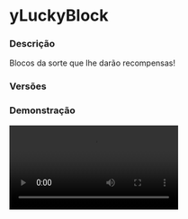 # yLuckyBlock
<secondary-label ref="utility"/>

### Descrição
Blocos da sorte que lhe darão recompensas!

### Versões
<secondary-label ref="1.8"/>
<secondary-label ref="1.9"/>
<secondary-label ref="1.10"/>
<secondary-label ref="1.11"/>
<secondary-label ref="1.12"/>
<secondary-label ref="1.13"/>
<secondary-label ref="1.14"/>
<secondary-label ref="1.15"/>
<secondary-label ref="1.16"/>
<secondary-label ref="1.17"/>
<secondary-label ref="1.18"/>
<secondary-label ref="1.19"/>
<secondary-label ref="1.20"/>
<secondary-label ref="1.21"/>

### Demonstração
<video src="//www.youtube.com/watch?v=DoKs8x9dZ_A"/>


<chapter title="Comandos" id="commands" collapsible="true">
<code-block lang="plain text">/lb&nbsp;- Envia a mensagem de ajuda
/lb spawn&nbsp;- Spawna uma luckyblock para um jogador
/lb giveopener&nbsp;- Dar abridor para um jogador
/lb give&nbsp;- Dar luckyblock (física) para um jogador
/lb giveanimated&nbsp;- Dar luckyblock (animada) para um jogador
/lb reload&nbsp;- Recarrega as configurações</code-block>
</chapter>

<chapter title="Permissões" id="permissions" collapsible="true">
<code-block lang="plain text">yluckyblock.use - Permissão para o /lb
yluckyblock.spawn - Permissão para o /lb spawn
yluckyblock.giveopener - Permissão para o /lb giveopener
yluckyblock.give - Permissão para o /lb give
yluckyblock.giveanimated - Permissão para o /lb giveanimated
yluckyblock.admin.reload - Permissão para o /lb reload
yluckyblock.admin - Permissão para ser reconhecido como admin</code-block>
</chapter>

## Configuração
<primary-label ref="config"/>
Confira os arquivos de configuração deste plugin e revise os detalhes para garantir uma implementação correta.

<chapter title="Arquivos de Configuração" collapsible="true">
<chapter title="Estrutura do diretório" collapsible="false">
<code-block lang="plain text" ignore-vars="true">
Estrutura do diretório:
└── yLuckyBlock/
    ├── luckyblocks/
    │    └── default.yml
    ├── luckyblocks_animated/
    │    └── default.yml
    ├── commands.yml
    ├── config.yml
    ├── messages.yml
    ├── rarities.yml
    └── rewards.yml
</code-block>
</chapter>

<chapter title="luckyblocks" collapsible="true">
<chapter title="default.yml" collapsible="true">
<code-block lang="yaml" ignore-vars="true">
<![CDATA[
name: '&eLucky Block &7(Básica)'

# Permissão para poder por a luckyblock
permission: ''

# Cabeça dentro do vidro
head: '238c0d2f1ec26754dca3c7cdae31f1f164883d453e688643da047568e7fa5cc9'

title: ''
chat: ''
actionbar: '&6&lLUCKY BLOCK &8{progressbar} &7({current_uses}/{total_uses})'

# Ativar a partícula de explosão ao abrir a luckyblock
particle-effect: true

animation:
  enabled: true
  # Velocidade padrão
  stage-default: 4
  # Tempo máximo que ficará subindo
  # em segundos
  y-max-time: 1.5

# Item da lucky block
# use apenas blocos
item:
  material: '238c0d2f1ec26754dca3c7cdae31f1f164883d453e688643da047568e7fa5cc9'
  name: '&eLucky Block &7(Básica)'
  lore:
    - '&7Nível: &fBásica'
    - '&7* você irá ganhar itens comuns e raros'
    - ''
    - '&f Usos: &7{total_uses}'
    - ''
    - '&aColoque no chão para ativar'

# Sistema de bloco de vidro
glass:
  # O spawner vai gerar um vidro com uma cabeça dentro?
  enabled: true
  # material do vidro
  material: 'STAINED_GLASS'
  # Data da cor do vidro
  data: 11
  # Ajuste a cabeça dentro do vidro
  off-set: -1.2

# chance,recompensa-raridade
# a raridade, caso não tenha, deixe: none
rewards:
  - '50.00,reward1-none'
  - '50.00,reward2-rare'
]]>
</code-block>
</chapter>

</chapter>

<chapter title="luckyblocks_animated" collapsible="true">
<chapter title="default.yml" collapsible="true">
<code-block lang="yaml" ignore-vars="true">
<![CDATA[
name: '&eLucky Block &7(Básica)'

animation:
  icon: '238c0d2f1ec26754dca3c7cdae31f1f164883d453e688643da047568e7fa5cc9'
  # Tempo total de animação
  # em segundos
  time: 5
  # Velocidade padrão
  stage-default: 4
  # Tempo (em segundos), velocidade da animação
  stages:
    - '2,20'
    - '3,40'
  # Tempo máximo que ficará subindo
  # em segundos
  y-max-time: 2
  # Premiar após quanto tempo
  reward-time: 6
  # Remover o holograma após quanto tempo
  delete-time: 8
  # Configuração da partícula
  particle:
    # Tempo mínimo para aparecer partículas
    min-time: 3
    # Tipo da partícula
    type: 'happy_villager'
  # Configuração do holograma
  hologram:
    time:
      off-set: 3.0
      lines: ['&aSorteando em {time}...']
    reward:
      off-set: 3.0
      lines: ['{reward}', '[item]{reward_preview}']

# Item da lucky block
# use apenas blocos
item:
  material: '238c0d2f1ec26754dca3c7cdae31f1f164883d453e688643da047568e7fa5cc9'
  name: '&eLucky Block &7(Básica)'
  lore:
    - '&7Nível: &fBásica'
    - '&7* você irá ganhar itens comuns e raros'
    - ''
    - '&aColoque no chão para ativar'

# chance,recompensa-raridade
# a raridade, caso não tenha, deixe: none
rewards:
  - '50.00,reward1-none'
  - '50.00,reward2-rare'
]]>
</code-block>
</chapter>

</chapter>

<chapter title="commands.yml" collapsible="true">
<code-block lang="yaml" ignore-vars="true">
<![CDATA[
#     ___                                          _
#    / __\___  _ __ ___  _ __ ___   __ _ _ __   __| |___
#   / /  / _ \| '_ ` _ \| '_ ` _ \ / _` | '_ \ / _` / __|
#  / /__| (_) | | | | | | | | | | | (_| | | | | (_| \__ \
#  \____/\___/|_| |_| |_|_| |_| |_|\__,_|_| |_|\__,_|___/
#
# Lista de comandos do plugin.

# Utilize "comando|comando" para criar aliases.
# Por exemplo: "gm|gamemode"
# Você pode criar quantas aliases quiser.
commands:
  luckyblock: 'luckyblock|lb'
]]>
</code-block>
</chapter>

<chapter title="config.yml" collapsible="true">
<code-block lang="yaml" ignore-vars="true">
<![CDATA[
# Modo de depuração para correção de problemas no plugin.
debug-mode: false

#      ___      _        _
#     /   \__ _| |_ __ _| |__   __ _ ___  ___
#    / /\ / _` | __/ _` | '_ \ / _` / __|/ _ \
#   / /_// (_| | || (_| | |_) | (_| \__ \  __/
#  /___,' \__,_|\__\__,_|_.__/ \__,_|___/\___|
#
# Configurações do banco de dados.

database:
  # Determina o tipo de banco de dados. Valores válidos: [SQLITE, MYSQL, HIKARI (recomendado)]
  storage-type: SQLITE

  # Dados para conexão ao banco de dados MYSQL.
  data:
    # Endereço de conexão do banco de dados. [EX: 127.0.0.1]
    host: localhost
    # Porta de conexão do banco de dados. [EX: 3306]
    port: 3306
    # Nome do banco de dados a ser conectado. [EX: minecraft]
    database: ''
    # Usuário de conexão. [EX: root]
    username: ''
    # Senha do usuário de conexão: [EX: 123]
    password: ''

# Delay para carregar os dados depois do login
# Necessário para usar em servidor de mina separado
# Recomendado: 20 ticks
login-delay: 20

# Limite de stack de spawners.
opener:
  material: 'LEASH'
  name: '&6&lOPEN LUCKY BLOCK'
  lore:
    - '&fUsos restantes: &e{uses}'

# Configuração da barra de progresso
progress-bar:
  amount: 10
  symbol: ':'
  color-yes: '&a'
  color-no: '&7'
]]>
</code-block>
</chapter>

<chapter title="messages.yml" collapsible="true">
<code-block lang="yaml" ignore-vars="true">
<![CDATA[
#
#    /\/\   ___  ___ ___  __ _  __ _  ___  ___
#   /    \ / _ \/ __/ __|/ _` |/ _` |/ _ \/ __|
#  / /\/\ \  __/\__ \__ \ (_| | (_| |  __/\__ \
#  \/    \/\___||___/___/\__,_|\__, |\___||___/
#                              |___/
#
# Plugin messages

chat:
  syntax: '&cUse: /{command} {syntax}'
  target: '&cJogador {player} não encontrado.'
  number: '&cO argumento não é um número.'
  permission: '&cVocê não tem permissão para fazer isto.'
  console: '&cApenas jogadores in-game podem realizar esta ação.'
  cancelled: '&cVocê cancelou a ação.'
  reload: '&aConfigurações recarregadas com sucesso.'
  help: |

    &aSpawners comandos:

    &a> /luckyblock giveanimated <player> <luckyblock> <quantia>
    &a> /luckyblock give <player> <luckyblock> <quantia>
    &a> /luckyblock reload

  animated-luckyblock-give: '&aVocê deu &7{amount}x {luckyblock}&a para o jogador &7{player}&a.'
  animated-luckyblock-received: '&aVocê recebeu &7{amount}x {luckyblock}&a.'
  animated-luckyblock-list: |
    &cLuckyBlock Animada não encontrada.
    &cLuckyBlocks Animadas disponíveis: &f{list}

  luckyblock-give: '&aVocê deu &7{amount}x {luckyblock} &7({uses} usos)&a para o jogador &7{player}&a.'
  luckyblock-received: '&aVocê recebeu &7{amount}x {luckyblock} &7({uses} usos)&a.'
  luckyblock-list: |
    &cLuckyBlock não encontrada.
    &cLuckyBlocks disponíveis: &f{list}
  plot-permission: '&cVocê não tem permissão neste terreno.'
  perm-luckyblock: '&cVocê não tem permissão para colocar este tipo de luckyblock.'
  placed: '&a{amount}x {luckyblock} &acolocada(s).'
  already: '&cVocê já possui uma luckyblock colocada.'
  just-owner: '&cSomente o dono da luckyblock pode realizar esta ação.'
  opener-give: '&aVocê deu &7{amount}x &6&lOPEN LUCKY BLOCK &7({uses} usos)&a para o jogador &7{player}&a.'
  opener-received: '&aVocê recebeu &7{amount}x &6&lOPEN LUCKY BLOCK &7({uses} usos)&a.'
]]>
</code-block>
</chapter>

<chapter title="rarities.yml" collapsible="true">
<code-block lang="yaml" ignore-vars="true">
<![CDATA[
rarities:
  rare:
    display: '&6Raro'
    strike: false # pode causar lag
    bat: false # pode causar lag
    actionbar: '&e[Lucky Block] &fO jogador &e{player}&f encontrou uma recompensa rara na LuckyBlock&f.'
    title: ''
    chat: |
      &e[Lucky Block] &fO jogador &e{player}&f encontrou uma recompensa rara na LuckyBlock&f.
]]>
</code-block>
</chapter>

<chapter title="rewards.yml" collapsible="true">
<code-block lang="yaml" ignore-vars="true">
<![CDATA[
#   ____                            _
# |  _ \ _____      ____ _ _ __ __| |___
# | |_) / _ \ \ /\ / / _` | '__/ _` / __|
# |  _ <  __/\ V  V / (_| | | | (_| \__ \
# |_| \_\___| \_/\_/ \__,_|_|  \__,_|___/
#

rewards:
  reward1:
    # Item que aparecerá no preview.
    preview:
      material: 'STONE:0'
      name: '&8Pedra'
      amount: 64
      lore: [ '&aEsta pedra vale muito dinheiro!' ]
      enchants: []
    # Item que aparecerá para coletar.
    collect:
      material: 'STONE:0'
      name: '&8Pedra'
      amount: 64
      lore: [ '&aEsta pedra vale muito dinheiro!', '', ' &7> &fQuantidade: &7{amount}', '', '&eClique esquerdo para receber', '&eClique direito para deletar' ]
      enchants: []
    # Item que será dado ao player
    item:
      give: true
      material: 'STONE:0'
      name: '&8Pedra'
      amount: 64
      lore: [ '&aEu valho muito!' ]
      enchants: []
    # Comandos que será dado ao player
    command:
      give: false
      # quantia padrão da placeholder {amount} no comando (valor base)
      placeholder-amount: 1
      # multiplicar a placeholder {amount} pela quantia de recompensas do mesmo tipo
      multiply-placeholder: true
      list: [ 'give {player} stone {amount}' ]
  reward2:
    preview:
      material: 'DIAMOND:0'
      name: '&bDiamante'
      amount: 1
      lore: [ '&bQuem não adora uma pedra preciosa?!' ]
      enchants: []
    collect:
      material: 'DIAMOND:0'
      name: '&bDiamante'
      amount: 1
      lore: [ '&bQuem não adora uma pedra preciosa?!', '', ' &7> &fQuantidade: &7{amount}', '', '&eClique esquerdo para receber', '&eClique direito para deletar' ]
      enchants: []
    command:
      give: true
      placeholder-amount: 1
      multiply-placeholder: true
      list: [ 'give {player} diamond {amount}' ]
  reward3:
    preview:
      material: 'EMERALD:0'
      name: '&aEsmeralda'
      amount: 1
      lore: [ '&aEsmeraldas valem muito?' ]
      enchants: []
    collect:
      material: 'EMERALD:0'
      name: '&aEsmeralda'
      amount: 1
      lore: [ '&aEsmeraldas valem muito?', '', ' &7> &fQuantidade: &7{amount}', '', '&eClique esquerdo para receber', '&eClique direito para deletar' ]
      enchants: []
    item:
      give: true
      material: 'EMERALD:0'
      name: '&aEsmeralda'
      amount: 1
      lore: [ '&aEu valho muito!' ]
      enchants: []
]]>
</code-block>
</chapter>

</chapter>


## Erros comuns
<primary-label ref="errors"/>

Antes de configurar o plugin, revise os pontos listados aqui para evitar problemas frequentes durante a configuração.

<seealso style="cards">
    <category ref="wrs">
        <a href="yplugins.md"></a>        <a href="https://ystoreplugins.com.br/plugins/detalhes/122-yLuckyBlock">Site do plugin yLuckyBlock</a>
    </category>
</seealso>